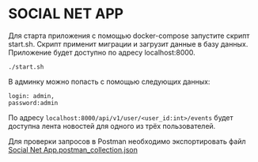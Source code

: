 # SOCIAL NET APP

Для старта приложения с помощью docker-compose запустите скрипт start.sh. Скрипт применит миграции и
загрузит данные в базу данных. Приложение будет доступно по адресу localhost:8000.



```shell
./start.sh
```

В админку можно попасть с помощью следующих данных:
```
login: admin,
password:admin
```

По адресу ```localhost:8000/api/v1/user/<user_id:int>/events``` будет доступна
лента новостей для одного из трёх пользователей.

Для проверки запросов в Postman необходимо экспортировать файл [Social Net App.postman_collection.json](Social%20Net%20App.postman_collection.json)